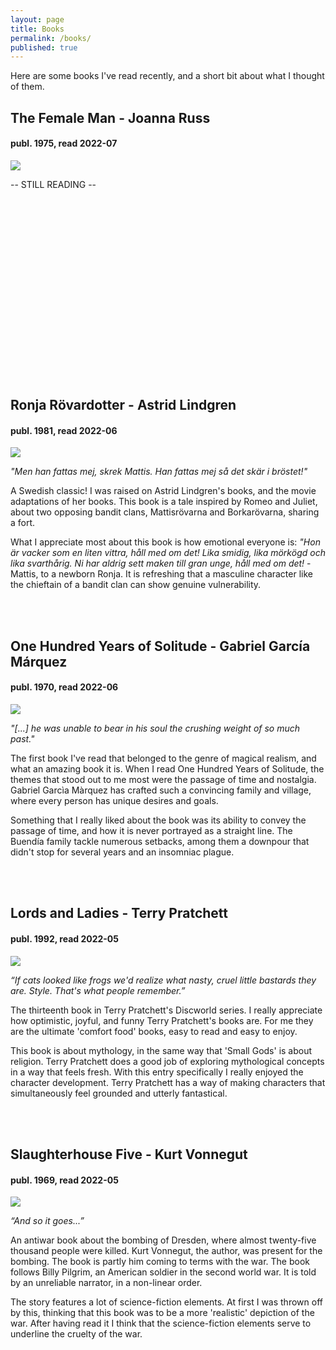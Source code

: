 ```yaml
---
layout: page
title: Books
permalink: /books/
published: true
---
```


Here are some books I've read recently, and a short bit about what I thought of them.

## The Female Man - Joanna Russ
#### publ. 1975, read 2022-07
<img class="bookimg" src="/img/books/TFM.jpg">

-- STILL READING --

<br><br><br>
<br><br><br>
<br><br><br>
<br><br><br>
<br><br><br>
<br><br>

## Ronja Rövardotter - Astrid Lindgren
#### publ. 1981, read 2022-06
<img class="bookimg" src="/img/books/RRD.jpg">

*"Men han fattas mej, skrek Mattis. Han fattas mej så det skär i bröstet!"*

A Swedish classic! I was raised on Astrid Lindgren's books, and the movie adaptations of
her books. This book is a tale inspired by Romeo and Juliet, about two opposing bandit
clans, Mattisrövarna and Borkarövarna, sharing a fort.  

What I appreciate most about this book is how emotional everyone is: *"Hon är vacker
som en liten vittra, håll med om det! Lika smidig, lika mörkögd och lika svarthårig. 
Ni har aldrig sett maken till gran unge, håll med om det!* - Mattis, to a newborn Ronja.
It is refreshing that a masculine character like the chieftain of a bandit clan can show
genuine vulnerability.

<br><br>

## One Hundred Years of Solitude - Gabriel García Márquez
#### publ. 1970, read 2022-06
<img class="bookimg" src="/img/books/YOS.jpg" />

*"[...] he was unable to bear in his soul the crushing weight of so much past."*

The first book I've read that belonged to the genre of magical realism, and what an amazing book it is.
When I read One Hundred Years of Solitude, the themes that stood out to me most were the passage of time
and nostalgia. Gabriel Garcìa Màrquez has crafted such a convincing family and village, where every person
has unique desires and goals.

Something that I really liked about the book was its ability to convey the passage of time, and how
it is never portrayed as a straight line. The Buendía family tackle numerous setbacks, among them
a downpour that didn't stop for several years and an insomniac plague.  

<br><br>

## Lords and Ladies - Terry Pratchett
#### publ. 1992, read 2022-05
<img class="bookimg" src="/img/books/LAL.jpg" />

*“If cats looked like frogs we'd realize what nasty, cruel little bastards they are. Style. That's what people remember.”*

The thirteenth book in Terry Pratchett's Discworld series. I really appreciate how optimistic, joyful, and funny Terry Pratchett's books are.
For me they are the ultimate 'comfort food' books, easy to read and easy to enjoy. 

This book is about mythology, in the same way that 'Small Gods' is about religion. Terry Pratchett does a good job
of exploring mythological concepts in a way that feels fresh.
With this entry specifically I really enjoyed the character development. Terry Pratchett has a way of making characters
that simultaneously feel grounded and utterly fantastical. 

<br><br>


## Slaughterhouse Five - Kurt Vonnegut
#### publ. 1969, read 2022-05
<img class="bookimg" src="/img/books/SL5.jpg" />

*“And so it goes...”*

An antiwar book about the bombing of Dresden, where almost twenty-five thousand people were killed. Kurt Vonnegut, the author, was present for the bombing.
The book is partly him coming to terms with the war. The book follows Billy Pilgrim, an American soldier in the second world war. It is told by an unreliable narrator,
in a non-linear order. 

The story features a lot of science-fiction elements. At first I was thrown off by this, thinking that this book was to be a more 'realistic' depiction of the war.
After having read it I think that the science-fiction elements serve to underline the cruelty of the war.

